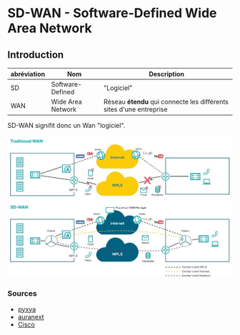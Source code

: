 # SD-WAN - Software-Defined Wide Area Network

## Introduction 

| abréviation | Nom               | Description                                                          |
| ----------- | ----------------- | -------------------------------------------------------------------- |
| SD          | Software-Defined  | "Logiciel"                                                           |
| WAN         | Wide Area Network | Réseau **étendu** qui connecte les différents sites d'une entreprise |

SD-WAN signifit donc un Wan "logiciel".

![Wan_SD-WAN](images/wanVsSdWan.jpeg)

### Sources 
- [pyxya](https://www.pyxya.fr/le-wan-intelligent/wan-sd-wan-et-limites-actuelles/)
- [auranext](https://www.auranext.com/sd-wan-mpls-avantages-inconvenients/#:~:text=Le%20MPLS%20est%20un%20r%C3%A9seau,supervise%20et%20maintient%20l'ensemble.)
- [Cisco](https://www.cisco.com/c/fr_fr/solutions/enterprise-networks/sd-wan/what-is-sd-wan.html#~pourquoi-maintenant)